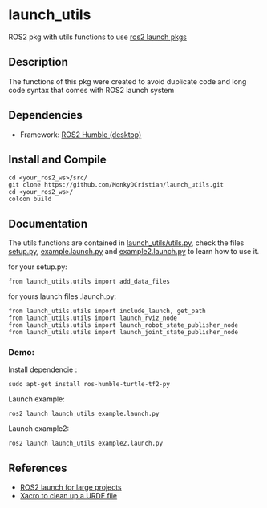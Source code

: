 # launch_utils
ROS2 pkg with utils functions to use [ros2 launch pkgs](https://docs.ros.org/en/humble/Tutorials/Intermediate/Launch/Launch-system.html)

## Description
The functions of this pkg were created to avoid duplicate code and long code syntax that comes with ROS2 launch system

## Dependencies
* Framework: [ROS2 Humble (desktop)](https://docs.ros.org/en/humble/Installation/Ubuntu-Install-Debians.html)

## Install and Compile
```
cd <your_ros2_ws>/src/
git clone https://github.com/MonkyDCristian/launch_utils.git
cd <your_ros2_ws>/
colcon build 
```
## Documentation
The utils functions are contained in [launch_utils/utils.py](https://github.com/MonkyDCristian/launch_utils/blob/main/launch/example.launch.py), check the files [setup.py](https://github.com/MonkyDCristian/launch_utils/blob/main/setup.py), [example.launch.py](https://github.com/MonkyDCristian/launch_utils/blob/main/launch/example.launch.py) and [example2.launch.py](https://github.com/MonkyDCristian/launch_utils/blob/main/launch/example2.launch.py) to learn how to use it.

for your setup.py:
```
from launch_utils.utils import add_data_files
```

for yours launch files .launch.py:
```
from launch_utils.utils import include_launch, get_path
from launch_utils.utils import launch_rviz_node
from launch_utils.utils import launch_robot_state_publisher_node
from launch_utils.utils import launch_joint_state_publisher_node
```
### Demo:
Install dependencie :
```
sudo apt-get install ros-humble-turtle-tf2-py
```

Launch example:
```
ros2 launch launch_utils example.launch.py
```

Launch example2:
```
ros2 launch launch_utils example2.launch.py
```

## References 
* [ROS2 launch for large projects](https://docs.ros.org/en/humble/Tutorials/Intermediate/Launch/Using-ROS2-Launch-For-Large-Projects.html)
* [Xacro to clean up a URDF file](https://docs.ros.org/en/humble/Tutorials/Intermediate/URDF/Using-Xacro-to-Clean-Up-a-URDF-File.html)
